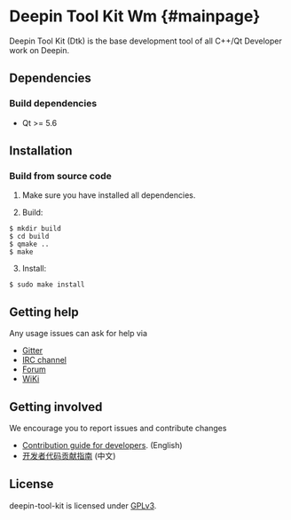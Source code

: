 # Deepin Tool Kit Wm {#mainpage}

Deepin Tool Kit (Dtk) is the base development tool of all C++/Qt Developer work on Deepin.

## Dependencies

### Build dependencies

* Qt >= 5.6

## Installation

### Build from source code

1. Make sure you have installed all dependencies.

2. Build:

````
$ mkdir build
$ cd build
$ qmake ..
$ make
````

3. Install:

````
$ sudo make install
````

## Getting help

Any usage issues can ask for help via

* [Gitter](https://gitter.im/orgs/linuxdeepin/rooms)
* [IRC channel](https://webchat.freenode.net/?channels=deepin)
* [Forum](https://bbs.deepin.org)
* [WiKi](https://wiki.deepin.org/)

## Getting involved

We encourage you to report issues and contribute changes

* [Contribution guide for developers](https://github.com/linuxdeepin/developer-center/wiki/Contribution-Guidelines-for-Developers-en). (English)
* [开发者代码贡献指南](https://github.com/linuxdeepin/developer-center/wiki/Contribution-Guidelines-for-Developers) (中文)

## License

deepin-tool-kit is licensed under [GPLv3](LICENSE).
